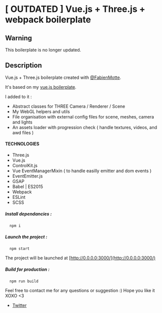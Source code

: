 # [ OUTDATED ] Vue.js + Three.js + webpack boilerplate

## Warning
This boilerplate is no longer updated. 

## Description

Vue.js + Three.js boilerplate created with [@FabienMotte](https://github.com/FabienMotte).

It's based on my [vue.js boilerplate](https://github.com/patrickheng/vuejs-webpack-boilerplate).

I added to it :
- Abstract classes for THREE Camera / Renderer / Scene
- My WebGL helpers and utils
- File organisation with external config files for scene, meshes, camera and lights
- An assets loader with progression check ( handle textures, videos, and awd files )

#### TECHNOLOGIES

* Three.js
* Vue.js
* ControlKit.js
* Vue EventManagerMixin ( to handle easilly emitter and dom events )
* EventEmitter.js
* GSAP
* Babel | ES2015
* Webpack
* ESLint
* SCSS

##### Install dependancies :
```shell
  npm i
```

##### Launch the project :
```shell
  npm start
```

The project will be launched at [http://0.0.0.0:3000/](http://0.0.0.0:3000/)

##### Build for production :
```shell
  npm run build
```

Feel free to contact me for any questions or suggestion :)
Hope you like it XOXO <3

- [Twitter](http://twitter.fr/pat_hg)
